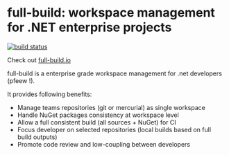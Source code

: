 full-build: workspace management for .NET enterprise projects
=============================================================
[![build status](https://ci.appveyor.com/api/projects/status/github/pchalamet/full-build?branch=master)](https://ci.appveyor.com/project/pchalamet/full-build)

Check out [full-build.io](http://full-build.io)

full-build is a enterprise grade workspace management for .net developers (pfeew !).

It provides following benefits:
* Manage teams repositories (git or mercurial) as single workspace
* Handle NuGet packages consistency at workspace level
* Allow a full consistent build (all sources + NuGet) for CI
* Focus developer on selected repositories (local builds based on full build outputs)
* Promote code review and low-coupling between developers